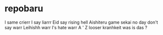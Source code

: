 # repobaru
I same crierr
I say liarrr
Eid say rising hell
Aishiteru game sekai no day don't say warr
Leihishh warr
I's hate warr
A ' Z looser kranhkeit was is das ?
